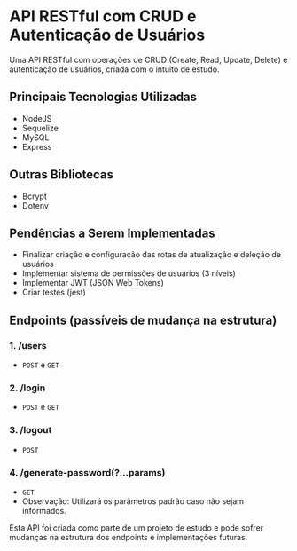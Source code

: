 # API RESTful com CRUD e Autenticação de Usuários

Uma API RESTful com operações de CRUD (Create, Read, Update, Delete) e autenticação de usuários, criada com o intuito de estudo.

## Principais Tecnologias Utilizadas
- NodeJS
- Sequelize
- MySQL
- Express

## Outras Bibliotecas
- Bcrypt
- Dotenv

## Pendências a Serem Implementadas
- Finalizar criação e configuração das rotas de atualização e deleção de usuários
- Implementar sistema de permissões de usuários (3 níveis)
- Implementar JWT (JSON Web Tokens)
- Criar testes (jest)

## Endpoints (passíveis de mudança na estrutura)

### 1. /users
   - `POST` e `GET`

### 2. /login
   - `POST` e `GET`

### 3. /logout
   - `POST`

### 4. /generate-password(?...params)
   - `GET`
   - Observação: Utilizará os parâmetros padrão caso não sejam informados.

Esta API foi criada como parte de um projeto de estudo e pode sofrer mudanças na estrutura dos endpoints e implementações futuras. 
